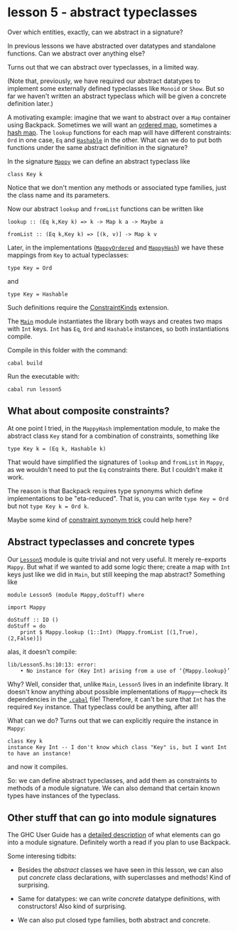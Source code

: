 # lesson 5 - abstract typeclasses

Over which entities, exactly, can we abstract in a signature?

In previous lessons we have abstracted over datatypes and standalone functions. Can we abstract over anything else?

Turns out that we can abstract over typeclasses, in a limited way.

(Note that, previously, we have required our abstract datatypes to implement
some externally defined typeclasses like `Monoid` or `Show`. But so far we
haven't written an abstract typeclass which will be given a concrete definition
later.)

A motivating example: imagine that we want to abstract over a `Map` container using Backpack.
Sometimes we will want an [ordered
map](http://hackage.haskell.org/package/containers-0.6.2.1/docs/Data-Map-Strict.html),
sometimes a [hash
map](http://hackage.haskell.org/package/unordered-containers-0.2.10.0/docs/Data-HashMap-Strict.html).
The `lookup` functions for each map will have different constraints:
`Ord` in one case, `Eq` and
[`Hashable`](http://hackage.haskell.org/package/hashable-1.3.0.0/docs/Data-Hashable.html#t:Hashable)
in the other. What can we do to put both functions under the same abstract
definition in the signature?

In the signature [`Mappy`](./lib/Mappy.hsig) we can define an abstract typeclass like

    class Key k

Notice that we don't mention any methods or associated type families, just the class name and its parameters.

Now our abstract `lookup` and `fromList` functions can be written like

    lookup :: (Eq k,Key k) => k -> Map k a -> Maybe a

    fromList :: (Eq k,Key k) => [(k, v)] -> Map k v

Later, in the implementations ([`MappyOrdered`](./impl/MappyOrdered.hs) and [`MappyHash`](./impl/MappyHash.hs)) we have these mappings from `Key` to actual typeclasses:

    type Key = Ord

and

    type Key = Hashable

Such definitions require the
[ConstraintKinds](https://downloads.haskell.org/ghc/latest/docs/html/users_guide/glasgow_exts.html?highlight=constraintkinds#extension-ConstraintKinds)
extension.

The [`Main`](./Main.hs) module instantiates the library both ways and creates two maps
with `Int` keys. `Int` has `Eq`, `Ord` and `Hashable` instances, so both
instantiations compile.

Compile in this folder with the command:

```
cabal build
```
Run the executable with:

```
cabal run lesson5
```

## What about composite constraints?

At one point I tried, in the `MappyHash` implementation module, to make the
abstract class `Key` stand for a combination of constraints, something like 

    type Key k = (Eq k, Hashable k) 

That would have simplified the signatures of `lookup` and `fromList` in
`Mappy`, as we wouldn't need to put the `Eq` constraints there. But I couldn't
make it work.

The reason is that Backpack requires type synonyms which define implementations
to be "eta-reduced". That is, you can write `type Key = Ord` but not `type Key
k = Ord k`.

Maybe some kind of [constraint synonym trick](https://kcsongor.github.io/opaque-constraint-synonyms/) could help here?


## Abstract typeclasses and concrete types

Our [`Lesson5`](./lib/Lesson5.hs) module is quite trivial and not very useful. It merely re-exports `Mappy`. But what
if we wanted to add some logic there; create a map with `Int` keys just like
we did in `Main`, but still keeping the map abstract? Something like

    module Lesson5 (module Mappy,doStuff) where

    import Mappy

    doStuff :: IO ()
    doStuff = do
        print $ Mappy.lookup (1::Int) (Mappy.fromList [(1,True),(2,False)])

alas, it doesn't compile:

    lib/Lesson5.hs:10:13: error:
        • No instance for (Key Int) arising from a use of ‘{Mappy.lookup}’

Why? Well, consider that, unlike `Main`, `Lesson5` lives in an indefinite
library. It doesn't know anything about possible implementations of
`Mappy`—check its dependencies in the [`.cabal`](./package.cabal) file! Therefore, it can't be
sure that `Int` has the required `Key` instance. That typeclass could be
anything, after all!

What can we do? Turns out that we can explicitly require the instance in
`Mappy`:

    class Key k
    instance Key Int -- I don't know which class "Key" is, but I want Int to have an instance!

and now it compiles.

So: we can define abstract typeclasses, and add them as constraints to methods
of a module signature. We can also demand that certain known types have
instances of the typeclass.

## Other stuff that can go into module signatures

The GHC User Guide has a [detailed
description](https://downloads.haskell.org/ghc/latest/docs/html/users_guide/separate_compilation.html#module-signatures)
of what elements can go into a module signature. Definitely worth a read if you plan to use Backpack.

Some interesing tidbits:

- Besides the *abstract* classes we have seen in this lesson, we can also put
  *concrete* class declarations, with superclasses and methods! Kind of surprising.

- Same for datatypes: we can write *concrete* datatype definitions, with constructors! Also kind of surprising.

- We can also put closed type families, both abstract and concrete.

